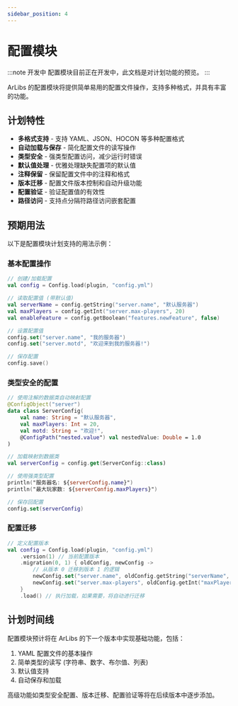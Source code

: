 ```yaml
---
sidebar_position: 4
---
```


# 配置模块

:::note 开发中
配置模块目前正在开发中，此文档是对计划功能的预览。
:::

ArLibs 的配置模块将提供简单易用的配置文件操作，支持多种格式，并具有丰富的功能。

## 计划特性

- **多格式支持** - 支持 YAML、JSON、HOCON 等多种配置格式
- **自动加载与保存** - 简化配置文件的读写操作
- **类型安全** - 强类型配置访问，减少运行时错误
- **默认值处理** - 优雅处理缺失配置项的默认值
- **注释保留** - 保留配置文件中的注释和格式
- **版本迁移** - 配置文件版本控制和自动升级功能
- **配置验证** - 验证配置值的有效性
- **路径访问** - 支持点分隔符路径访问嵌套配置

## 预期用法

以下是配置模块计划支持的用法示例：

### 基本配置操作

```kotlin
// 创建/加载配置
val config = Config.load(plugin, "config.yml")

// 读取配置值 (带默认值)
val serverName = config.getString("server.name", "默认服务器")
val maxPlayers = config.getInt("server.max-players", 20)
val enableFeature = config.getBoolean("features.newFeature", false)

// 设置配置值
config.set("server.name", "我的服务器")
config.set("server.motd", "欢迎来到我的服务器!")

// 保存配置
config.save()
```

### 类型安全的配置

```kotlin
// 使用注解的数据类自动映射配置
@ConfigObject("server")
data class ServerConfig(
    val name: String = "默认服务器",
    val maxPlayers: Int = 20,
    val motd: String = "欢迎!",
    @ConfigPath("nested.value") val nestedValue: Double = 1.0
)

// 加载映射到数据类
val serverConfig = config.get(ServerConfig::class)

// 使用强类型配置
println("服务器名: ${serverConfig.name}")
println("最大玩家数: ${serverConfig.maxPlayers}")

// 保存回配置
config.set(serverConfig)
```

### 配置迁移

```kotlin
// 定义配置版本
val config = Config.load(plugin, "config.yml")
    .version(1) // 当前配置版本
    .migration(0, 1) { oldConfig, newConfig ->
        // 从版本 0 迁移到版本 1 的逻辑
        newConfig.set("server.name", oldConfig.getString("serverName", "默认服务器"))
        newConfig.set("server.max-players", oldConfig.getInt("maxPlayers", 20))
    }
    .load() // 执行加载，如果需要，将自动进行迁移
```

## 计划时间线

配置模块预计将在 ArLibs 的下一个版本中实现基础功能，包括：

1. YAML 配置文件的基本操作
2. 简单类型的读写 (字符串、数字、布尔值、列表)
3. 默认值支持
4. 自动保存和加载

高级功能如类型安全配置、版本迁移、配置验证等将在后续版本中逐步添加。 